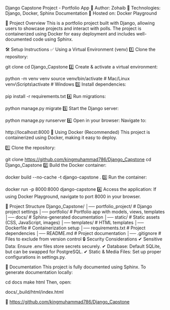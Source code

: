 Django Capstone Project - Portfolio App
🔹 Author: Zohaib 🔹 Technologies: Django, Docker, Sphinx Documentation 🔹 Hosted on: Docker Playground

📌 Project Overview
This is a portfolio project built with Django, allowing users to showcase projects and interact with polls. The project is containerized using Docker for easy deployment and includes well-documented code using Sphinx.

🛠 Setup Instructions
✅ Using a Virtual Environment (venv)
1️⃣ Clone the repository:


git clone <your-repo-link>
cd Django_Capstone
2️⃣ Create & activate a virtual environment:


python -m venv venv
source venv/bin/activate  # Mac/Linux
venv\Scripts\activate     # Windows
3️⃣ Install dependencies:


pip install -r requirements.txt
4️⃣ Run migrations:


python manage.py migrate
5️⃣ Start the Django server:


python manage.py runserver
6️⃣ Open in your browser: Navigate to:

http://localhost:8000
🐳 Using Docker (Recommended)
This project is containerized using Docker, making it easy to deploy.

1️⃣ Clone the repository:


git clone <https://github.com/kingmuhammad786/Django_Capstone>
cd Django_Capstone
2️⃣ Build the Docker container:


docker build --no-cache -t django-capstone .
3️⃣ Run the container:


docker run -p 8000:8000 django-capstone
4️⃣ Access the application: If using Docker Playground, navigate to port 8000 in your browser.

📜 Project Structure
Django_Capstone/
│── portfolio_project/   # Django project settings
│── portfolio/           # Portfolio app with models, views, templates
│── docs/                # Sphinx-generated documentation
│── static/              # Static assets (CSS, JavaScript, images)
│── templates/           # HTML templates
│── Dockerfile           # Containerization setup
│── requirements.txt     # Project dependencies
│── README.md            # Project documentation
│── .gitignore           # Files to exclude from version control
🔒 Security Considerations
✔ Sensitive Data: Ensure .env files store secrets securely. ✔ Database: Default SQLite, but can be swapped for PostgreSQL. ✔ Static & Media Files: Set up proper configurations in settings.py.

📜 Documentation
This project is fully documented using Sphinx. To generate documentation locally:


cd docs
make html
Then, open:

docs/_build/html/index.html

📌 https://github.com/kingmuhammad786/Django_Capstone